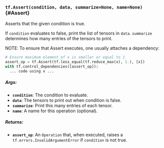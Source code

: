 ### `tf.Assert(condition, data, summarize=None, name=None)` {#Assert}

Asserts that the given condition is true.

If `condition` evaluates to false, print the list of tensors in `data`.
`summarize` determines how many entries of the tensors to print.

NOTE: To ensure that Assert executes, one usually attaches a dependency:

```python
# Ensure maximum element of x is smaller or equal to 1
assert_op = tf.Assert(tf.less_equal(tf.reduce_max(x), 1.), [x])
with tf.control_dependencies([assert_op]):
  ... code using x ...
```

##### Args:


*  <b>`condition`</b>: The condition to evaluate.
*  <b>`data`</b>: The tensors to print out when condition is false.
*  <b>`summarize`</b>: Print this many entries of each tensor.
*  <b>`name`</b>: A name for this operation (optional).

##### Returns:


*  <b>`assert_op`</b>: An `Operation` that, when executed, raises a
  `tf.errors.InvalidArgumentError` if `condition` is not true.

